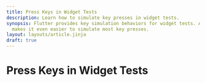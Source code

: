 ```yaml
---
title: Press Keys in Widget Tests
description: Learn how to simulate key presses in widget tests.
synopsis: Flutter provides key simulation behaviors for widget tests. A package called `flutter_test_robots`
  makes it even easier to simulate most key presses.
layout: layouts/article.jinja
draft: true
---
```

# Press Keys in Widget Tests


